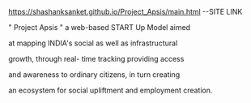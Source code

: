 https://shashanksanket.github.io/Project_Apsis/main.html --SITE LINK

" Project Apsis " a  web-based START Up Model aimed 

at mapping INDIA's social as well as  infrastructural 

growth, through real-  time tracking providing access 

and  awareness to ordinary citizens, in  turn creating 

an ecosystem for social  upliftment and employment creation.​
